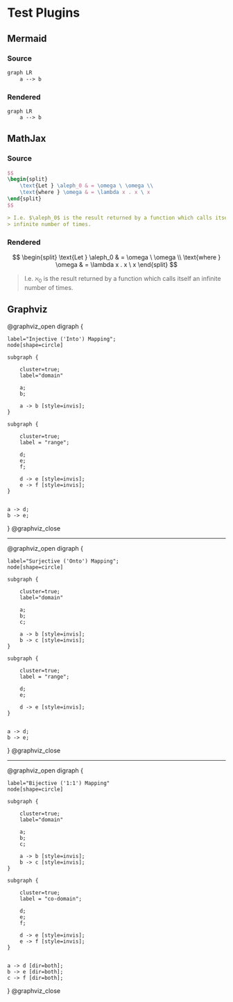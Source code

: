 # Test Plugins

## Mermaid

### Source

```mmd
graph LR
    a --> b
```

### Rendered

```mermaid
graph LR
    a --> b
```

## MathJax

### Source

```latex
$$
\begin{split}
    \text{Let } \aleph_0 & = \omega \ \omega \\
    \text{where } \omega & = \lambda x . x \ x
\end{split}
$$
```

```markdown
> I.e. $\aleph_0$ is the result returned by a function which calls itself an
> infinite number of times.
```

### Rendered

$$
\begin{split}
    \text{Let } \aleph_0 & = \omega \ \omega \\
    \text{where } \omega & = \lambda x . x \ x
\end{split}
$$

> I.e. $\aleph_0$ is the result returned by a function which calls itself an
> infinite number of times.

## Graphviz

@graphviz_open
digraph {

    label="Injective ('Into') Mapping";
    node[shape=circle]

    subgraph {

        cluster=true;
        label="domain"

        a;
        b;

        a -> b [style=invis];
    }

    subgraph {

        cluster=true;
        label = "range";

        d;
        e;
        f;

        d -> e [style=invis];
        e -> f [style=invis];
    }


    a -> d;
    b -> e;
}
@graphviz_close

---

@graphviz_open
digraph {

    label="Surjective ('Onto') Mapping";
    node[shape=circle]

    subgraph {

        cluster=true;
        label="domain"

        a;
        b;
        c;

        a -> b [style=invis];
        b -> c [style=invis];
    }

    subgraph {

        cluster=true;
        label = "range";

        d;
        e;

        d -> e [style=invis];
    }


    a -> d;
    b -> e;
}
@graphviz_close

---

@graphviz_open
digraph {

    label="Bijective ('1:1') Mapping"
    node[shape=circle]

    subgraph {

        cluster=true;
        label="domain"

        a;
        b;
        c;

        a -> b [style=invis];
        b -> c [style=invis];
    }

    subgraph {

        cluster=true;
        label = "co-domain";

        d;
        e;
        f;

        d -> e [style=invis];
        e -> f [style=invis];
    }


    a -> d [dir=both];
    b -> e [dir=both];
    c -> f [dir=both];
}
@graphviz_close
